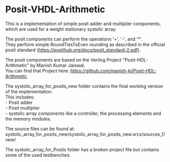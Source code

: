 # Posit-VHDL-Arithmetic

This is a implementation of simple posit adder and multiplier components, which are used for a weight stationary systolic array. <br />

The posit components can perform the operations '+', '-', and '*'.  <br />
They perform simple RoundTiesToEven rounding as described in the official posit standard (https://posithub.org/docs/posit_standard-2.pdf). <br />

The posit components are based on the Verilog Project "Posit-HDL-Arithmetic" by Manish Kumar Jaiswal. <br />
You can find that Project here: https://github.com/manish-kj/Posit-HDL-Arithmetic



The systolic_array_for_posits_new folder contains the final working version of the implementation.  <br />
This includes:  <br />
    - Posit adder   <br />
    - Posit multiplier  <br />
    - systolic array components like a controller, the processing elements and the memory modules.  <br />

The source files can be found at: systolic_array_for_posits_new/systolic_array_for_posits_new.srcs/sources_1/new/ <br />


The systolic_array_for_Posits folder has a broken project file but contains some of the used testbenches. 
